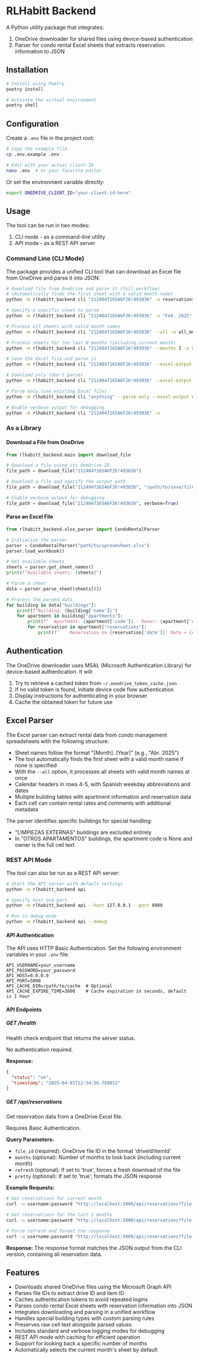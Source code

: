 # RLHabitt Backend

A Python utility package that integrates:
1. OneDrive downloader for shared files using device-based authentication
2. Parser for condo rental Excel sheets that extracts reservation information to JSON

## Installation

```bash
# Install using Poetry
poetry install

# Activate the virtual environment
poetry shell
```

## Configuration

Create a `.env` file in the project root:

```bash
# Copy the example file
cp .env.example .env

# Edit with your actual client ID
nano .env  # or your favorite editor
```

Or set the environment variable directly:

```bash
export ONEDRIVE_CLIENT_ID="your-client-id-here"
```

## Usage

The tool can be run in two modes:
1. CLI mode - as a command-line utility
2. API mode - as a REST API server

### Command Line (CLI Mode)

The package provides a unified CLI tool that can download an Excel file from OneDrive and parse it into JSON:

```bash
# Download file from OneDrive and parse it (full workflow)
# (Automatically finds the first sheet with a valid month name)
python -m rlhabitt_backend cli "2124047165A6F26!493036" -o reservations.json --pretty

# Specify a specific sheet to parse
python -m rlhabitt_backend cli "2124047165A6F26!493036" -s "Feb. 2025" -o reservations.json

# Process all sheets with valid month names
python -m rlhabitt_backend cli "2124047165A6F26!493036" --all -o all_months.json --pretty

# Process sheets for the last N months (including current month)
python -m rlhabitt_backend cli "2124047165A6F26!493036" --months 3 -o recent_months.json --pretty

# Save the Excel file and parse it
python -m rlhabitt_backend cli "2124047165A6F26!493036" --excel-output rental_data.xlsx -o reservations.json

# Download only (don't parse)
python -m rlhabitt_backend cli "2124047165A6F26!493036" --excel-output rental_data.xlsx --download-only

# Parse only (use existing Excel file)
python -m rlhabitt_backend cli "anything" --parse-only --excel-output rental_data.xlsx -o reservations.json

# Enable verbose output for debugging
python -m rlhabitt_backend cli "2124047165A6F26!493036" -v
```

### As a Library

#### Download a File from OneDrive

```python
from rlhabitt_backend.main import download_file

# Download a file using its OneDrive ID
file_path = download_file("2124047165A6F26!493036")

# Download a file and specify the output path
file_path = download_file("2124047165A6F26!493036", "/path/to/save/file.pdf")

# Enable verbose output for debugging
file_path = download_file("2124047165A6F26!493036", verbose=True)
```

#### Parse an Excel File

```python
from rlhabitt_backend.xlsx_parser import CondoRentalParser

# Initialize the parser
parser = CondoRentalParser("path/to/spreadsheet.xlsx")
parser.load_workbook()

# Get available sheets
sheets = parser.get_sheet_names()
print(f"Available sheets: {sheets}")

# Parse a sheet
data = parser.parse_sheet(sheets[0])

# Process the parsed data
for building in data["buildings"]:
    print(f"Building: {building['name']}")
    for apartment in building["apartments"]:
        print(f"  Apartment: {apartment['code']} - Owner: {apartment['owner']}")
        for reservation in apartment["reservations"]:
            print(f"    Reservation on {reservation['date']}: Rate = {reservation['rate']}")
```

## Authentication

The OneDrive downloader uses MSAL (Microsoft Authentication Library) for device-based authentication. It will:

1. Try to retrieve a cached token from `~/.onedrive_token_cache.json`
2. If no valid token is found, initiate device code flow authentication
3. Display instructions for authenticating in your browser
4. Cache the obtained token for future use

## Excel Parser

The Excel parser can extract rental data from condo management spreadsheets with the following structure:

- Sheet names follow the format "[Month]. [Year]" (e.g., "Abr. 2025")
- The tool automatically finds the first sheet with a valid month name if none is specified
- With the `--all` option, it processes all sheets with valid month names at once
- Calendar headers in rows 4-5, with Spanish weekday abbreviations and dates
- Multiple building tables with apartment information and reservation data
- Each cell can contain rental rates and comments with additional metadata

The parser identifies specific buildings for special handling:
- "LIMPIEZAS EXTERNAS" buildings are excluded entirely
- In "OTROS APARTAMENTOS" buildings, the apartment code is None and owner is the full cell text

### REST API Mode

The tool can also be run as a REST API server:

```bash
# Start the API server with default settings
python -m rlhabitt_backend api

# Specify host and port
python -m rlhabitt_backend api --host 127.0.0.1 --port 8080

# Run in debug mode
python -m rlhabitt_backend api --debug
```

#### API Authentication

The API uses HTTP Basic Authentication. Set the following environment variables in your `.env` file:

```
API_USERNAME=your_username
API_PASSWORD=your_password
API_HOST=0.0.0.0
API_PORT=5000
API_CACHE_DIR=/path/to/cache  # Optional
API_CACHE_EXPIRE_TIME=3600    # Cache expiration in seconds, default is 1 hour
```

#### API Endpoints

##### GET /health
Health check endpoint that returns the server status.

No authentication required.

**Response:**
```json
{
  "status": "ok",
  "timestamp": "2025-04-01T12:34:56.789012"
}
```

##### GET /api/reservations
Get reservation data from a OneDrive Excel file.

Requires Basic Authentication.

**Query Parameters:**
- `file_id` (required): OneDrive file ID in the format 'driveId!itemId'
- `months` (optional): Number of months to look back (including current month)
- `refresh` (optional): If set to 'true', forces a fresh download of the file
- `pretty` (optional): If set to 'true', formats the JSON response

**Example Requests:**
```bash
# Get reservations for current month
curl -u username:password "http://localhost:5000/api/reservations?file_id=2124047165A6F26!493036"

# Get reservations for the last 3 months
curl -u username:password "http://localhost:5000/api/reservations?file_id=2124047165A6F26!493036&months=3"

# Force refresh and format the response
curl -u username:password "http://localhost:5000/api/reservations?file_id=2124047165A6F26!493036&refresh=true&pretty=true"
```

**Response:**
The response format matches the JSON output from the CLI version, containing all reservation data.

## Features

- Downloads shared OneDrive files using the Microsoft Graph API
- Parses file IDs to extract drive ID and item ID
- Caches authentication tokens to avoid repeated logins
- Parses condo rental Excel sheets with reservation information into JSON
- Integrates downloading and parsing in a unified workflow
- Handles special building types with custom parsing rules
- Preserves raw cell text alongside parsed values
- Includes standard and verbose logging modes for debugging
- REST API mode with caching for efficient operation
- Support for looking back a specific number of months
- Automatically selects the current month's sheet by default